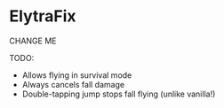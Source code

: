 # ElytraFix

CHANGE ME

TODO:
- Allows flying in survival mode
- Always cancels fall damage
- Double-tapping jump stops fall flying (unlike vanilla!)
